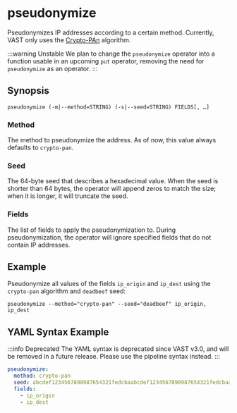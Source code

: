 # pseudonymize

Pseudonymizes IP addresses according to a certain method. Currently, VAST only
uses the [Crypto-PAn](https://en.wikipedia.org/wiki/Crypto-PAn) algorithm.

:::warning Unstable
We plan to change the `pseudonymize` operator into a function usable in an
upcoming `put` operator, removing the need for `pseudonymize` as an operator.
:::

## Synopsis

```
pseudonymize (-m|--method=STRING) (-s|--seed=STRING) FIELDS[, …]
```

### Method

The method to pseudonymize the address. As of now, this value always defaults to
`crypto-pan`.

### Seed

The 64-byte seed that describes a hexadecimal value. When the seed is shorter
than 64 bytes, the operator will append zeros to match the size; when it is
longer, it will truncate the seed.

### Fields

The list of fields to apply the pseudonymization to. During pseudonymization,
the operator will ignore specified fields that do not contain IP addresses.

## Example

Pseudonymize all values of the fields `ip_origin` and `ip_dest` using the
`crypto-pan` algorithm and `deadbeef` seed:

```
pseudonymize --method="crypto-pan" --seed="deadbeef" ip_origin, ip_dest
```

## YAML Syntax Example

:::info Deprecated
The YAML syntax is deprecated since VAST v3.0, and will be removed in a future
release. Please use the pipeline syntax instead.
:::

```yaml
pseudonymize:
  method: crypto-pan
  seed: abcdef1234567890987654321fedcbaabcdef1234567890987654321fedcbaab
  fields:
    - ip_origin
    - ip_dest
```
